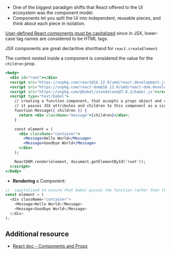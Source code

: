 - One of the biggest paradigm shifts that React offered to the UI ecosystem was the component model.
- Components let you split the UI into independent, reusable pieces, and think about each piece in isolation.

<TimeStamp start="2:10" end="2:15">
  
  [User-defined React components must be capitalized](https://reactjs.org/docs/jsx-in-depth.html#user-defined-components-must-be-capitalized) since in JSX, lower-case tag names are considered to be HTML tags.
  
</TimeStamp>

<TimeStamp start="4:00" end="4:05">
  
  JSX components are great declaritive shorthand for `react.createElement`
  
</TimeStamp>

<TimeStamp start="4:20" end="4:26">
  
  The content nested inside a component is considered the value for the `children` prop. 
  
</TimeStamp>

```jsx
<body>
  <div id="root"></div>
  <script src="https://unpkg.com/react@16.12.0/umd/react.development.js"></script>
  <script src="https://unpkg.com/react-dom@16.12.0/umd/react-dom.development.js"></script>
  <script src="https://unpkg.com/@babel/standalone@7.8.3/babel.js"></script>
  <script type="text/babel">
    // creating a function component, that accepts a props object and returns a React Element
    // it passes JSX attributes and children to this component as a single object “props”
    function Message({ children }) {
      return <div className="message">{children}</div>;
    }

    const element = (
      <div className="container">
        <Message>Hello World</Message>
        <Message>Goodbye World</Message>
      </div>
    );

    ReactDOM.render(element, document.getElementById('root'));
  </script>
</body>
```

- **Rendering** a Component:

```js
//  capitalized to ensure that babel passes the function rather than the string message
const element = (
  <div className="container">
    <Message>Hello World</Message>
    <Message>Goodbye World</Message>
  </div>
);
```

## Additional resource

- [React doc - Components and Props](https://reactjs.org/docs/components-and-props.html)
